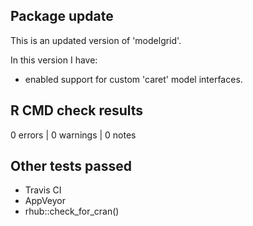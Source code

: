 ## Package update
This is an updated version of 'modelgrid'.

In this version I have:

* enabled support for custom 'caret' model interfaces.

## R CMD check results
0 errors | 0 warnings | 0 notes

## Other tests passed
- Travis CI
- AppVeyor
- rhub::check_for_cran()
